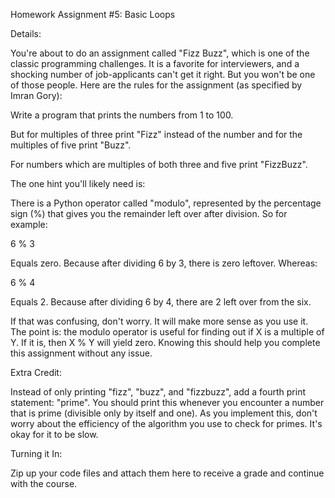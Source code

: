 Homework Assignment #5: Basic Loops


Details:
 
You're about to do an assignment called "Fizz Buzz", which is one of the classic programming challenges. It is a favorite for interviewers, and a shocking number of job-applicants can't get it right. But you won't be one of those people. Here are the rules for the assignment (as specified by Imran Gory):

Write a program that prints the numbers from 1 to 100.

But for multiples of three print "Fizz" instead of the number and for the multiples of five print "Buzz".

For numbers which are multiples of both three and five print "FizzBuzz".

The one hint you'll likely need is: 

There is a Python operator called "modulo", represented by the percentage sign (%) that gives you the remainder left over after division. So for example:

 6 % 3

Equals zero. Because after dividing 6 by 3, there is zero leftover. Whereas:

6 % 4

Equals 2. Because after dividing 6 by 4, there are 2 left over from the six.

If that was confusing, don't worry. It will make more sense as you use it. The point is: the modulo operator is useful for finding out if X is a multiple of Y. If it is, then X % Y will yield zero. Knowing this should help you complete this assignment without any issue.


Extra Credit:

Instead of only printing "fizz", "buzz", and "fizzbuzz", add a fourth print statement: "prime". You should print this whenever you encounter a number that is prime (divisible only by itself and one). As you implement this, don't worry about the efficiency of the algorithm you use to check for primes. It's okay for it to be slow.



Turning it In:

Zip up your code files and attach them here to receive a grade and continue with the course.